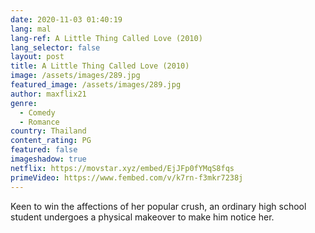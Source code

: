 ```yaml
---
date: 2020-11-03 01:40:19
lang: mal
lang-ref: A Little Thing Called Love (2010)
lang_selector: false
layout: post
title: A Little Thing Called Love (2010)
image: /assets/images/289.jpg
featured_image: /assets/images/289.jpg
author: maxflix21
genre:
  - Comedy
  - Romance
country: Thailand
content_rating: PG
featured: false
imageshadow: true
netflix: https://movstar.xyz/embed/EjJFp0fYMqS8fqs
primeVideo: https://www.fembed.com/v/k7rn-f3mkr7238j
---
```

Keen to win the affections of her popular crush, an ordinary high school student undergoes a physical makeover to make him notice her.